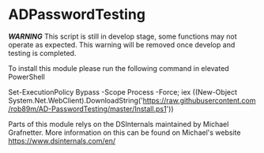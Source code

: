 # ADPasswordTesting
***WARNING***
This script is still in develop stage, some functions may not operate as expected.
This warning will be removed once develop and testing is completed.

To install this module please run the following command in elevated PowerShell

Set-ExecutionPolicy Bypass -Scope Process -Force; iex ((New-Object System.Net.WebClient).DownloadString('https://raw.githubusercontent.com/rob89m/AD-PasswordTesting/master/Install.ps1'))

Parts of this module relys on the DSInternals maintained by Michael Grafnetter.
More information on this can be found on Michael's website https://www.dsinternals.com/en/

